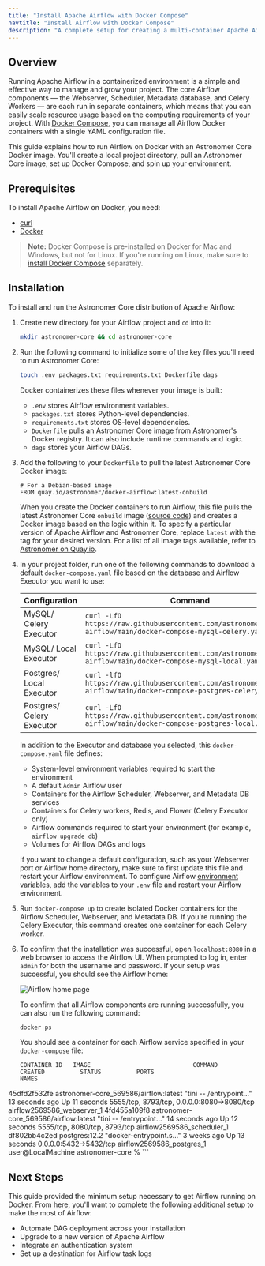 ```yaml
---
title: "Install Apache Airflow with Docker Compose"
navtitle: "Install Airflow with Docker Compose"
description: "A complete setup for creating a multi-container Apache Airflow application with Docker Compose and Astronomer Core."
---
```


## Overview

Running Apache Airflow in a containerized environment is a simple and effective way to manage and grow your project. The core Airflow components — the Webserver, Scheduler, Metadata database, and Celery Workers — are each run in separate containers, which means that you can easily scale resource usage based on the computing requirements of your project. With [Docker Compose](https://docs.docker.com/compose/), you can manage all Airflow Docker containers with a single YAML configuration file.

This guide explains how to run Airflow on Docker with an Astronomer Core Docker image. You'll create a local project directory, pull an Astronomer Core image, set up Docker Compose, and spin up your environment.

## Prerequisites

To install Apache Airflow on Docker, you need:

- [curl](https://curl.se/download.html)
- [Docker](https://docs.docker.com/get-docker/)

> **Note:** Docker Compose is pre-installed on Docker for Mac and Windows, but not for Linux. If you're running on Linux, make sure to [install Docker Compose](https://docs.docker.com/compose/install/) separately.

## Installation

To install and run the Astronomer Core distribution of Apache Airflow:

1. Create new directory for your Airflow project and `cd` into it:

    ```sh
    mkdir astronomer-core && cd astronomer-core
    ```

2. Run the following command to initialize some of the key files you'll need to run Astronomer Core:

    ```sh
    touch .env packages.txt requirements.txt Dockerfile dags
    ```

    Docker containerizes these files whenever your image is built:

    - `.env` stores Airflow environment variables.
    - `packages.txt` stores Python-level dependencies.
    - `requirements.txt` stores OS-level dependencies.
    - `Dockerfile` pulls an Astronomer Core image from Astronomer's Docker registry. It can also include runtime commands and logic.
    - `dags` stores your Airflow DAGs.


3. Add the following to your `Dockerfile` to pull the latest Astronomer Core Docker image:

    ```
    # For a Debian-based image
    FROM quay.io/astronomer/docker-airflow:latest-onbuild
    ```

    When you create the Docker containers to run Airflow, this file pulls the latest Astronomer Core `onbuild` image ([source code](https://github.com/astronomer/ap-airflow/)) and creates a Docker image based on the logic within it. To specify a particular version of Apache Airflow and Astronomer Core, replace `latest` with the tag for your desired version. For a list of all image tags available, refer to [Astronomer on Quay.io](https://quay.io/repository/astronomer/ap-airflow?tab=tags).

4. In your project folder, run one of the following commands to download a default `docker-compose.yaml` file based on the database and Airflow Executor you want to use:

    | Configuration | Command |
    |---------------|---------|
    | MySQL/ Celery Executor |`curl -LfO https://raw.githubusercontent.com/astronomer/docker-airflow/main/docker-compose-mysql-celery.yaml`|
    | MySQL/ Local Executor |`curl -LfO https://raw.githubusercontent.com/astronomer/docker-airflow/main/docker-compose-mysql-local.yaml`|
    | Postgres/ Local Executor |`curl -lfO https://raw.githubusercontent.com/astronomer/docker-airflow/main/docker-compose-postgres-celery.yaml`|
    | Postgres/ Celery Executor |`curl -LfO https://raw.githubusercontent.com/astronomer/docker-airflow/main/docker-compose-postgres-local.yaml` |

    In addition to the Executor and database you selected, this `docker-compose.yaml` file defines:

    - System-level environment variables required to start the environment
    - A default `Admin` Airflow user
    - Containers for the Airflow Scheduler, Webserver, and Metadata DB services
    - Containers for Celery workers, Redis, and Flower (Celery Executor only)
    - Airflow commands required to start your environment (for example, `airflow upgrade db`)
    - Volumes for Airflow DAGs and logs

    If you want to change a default configuration, such as your Webserver port or Airflow home directory, make sure to first update this file and restart your Airflow environment. To configure Airflow [environment variables](https://airflow.apache.org/docs/apache-airflow/stable/configurations-ref.html), add the variables to your `.env` file and restart your Airflow environment.

5. Run `docker-compose up` to create isolated Docker containers for the Airflow Scheduler, Webserver, and Metadata DB. If you're running the Celery Executor, this command creates one container for each Celery worker.

6. To confirm that the installation was successful, open `localhost:8080` in a web browser to access the Airflow UI. When prompted to log in, enter `admin` for both the username and password. If your setup was successful, you should see the Airflow home:

    ![Airflow home page](https://assets2.astronomer.io/main/docs/airflow-ui/ac-install.png)

    To confirm that all Airflow components are running successfully, you can also run the following command:

    ```sh
    docker ps
    ```

    You should see a container for each Airflow service specified in your `docker-compose` file:

    ```
    CONTAINER ID   IMAGE                             COMMAND                  CREATED          STATUS          PORTS                                        NAMES
45dfd2f532fe   astronomer-core_569586/airflow:latest   "tini -- /entrypoint…"   13 seconds ago   Up 11 seconds   5555/tcp, 8793/tcp, 0.0.0.0:8080->8080/tcp   airflow2569586_webserver_1
4fd455a109f8   astronomer-core_569586/airflow:latest   "tini -- /entrypoint…"   14 seconds ago   Up 12 seconds   5555/tcp, 8080/tcp, 8793/tcp                 airflow2569586_scheduler_1
df802bb4c2ed   postgres:12.2                     "docker-entrypoint.s…"   3 weeks ago      Up 13 seconds   0.0.0.0:5432->5432/tcp                       airflow2569586_postgres_1
user@LocalMachine astronomer-core %
    ```

## Next Steps

This guide provided the minimum setup necessary to get Airflow running on Docker. From here, you'll want to complete the following additional setup to make the most of Airflow:

- Automate DAG deployment across your installation
- Upgrade to a new version of Apache Airflow
- Integrate an authentication system
- Set up a destination for Airflow task logs
